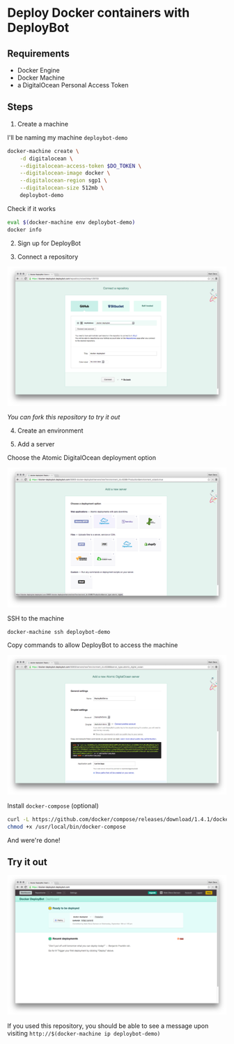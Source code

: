 # Deploy Docker containers with DeployBot

## Requirements

- Docker Engine
- Docker Machine
- a DigitalOcean Personal Access Token

## Steps

1. Create a machine

  I'll be naming my machine `deploybot-demo`

  ```bash
  docker-machine create \
      -d digitalocean \
      --digitalocean-access-token $DO_TOKEN \
      --digitalocean-image docker \
      --digitalocean-region sgp1 \
      --digitalocean-size 512mb \
      deploybot-demo
  ```

  Check if it works

  ```bash
  eval $(docker-machine env deploybot-demo)
  docker info
  ```

2. Sign up for DeployBot

3. Connect a repository

  ![Connect a repository](step-3.png)

  _You can fork this repository to try it out_

4. Create an environment

5. Add a server

  Choose the Atomic DigitalOcean deployment option

  ![Deployment options](step-5a.png)

  SSH to the machine

  ```bash
  docker-machine ssh deploybot-demo
  ```

  Copy commands to allow DeployBot to access the machine

  ![Atomic DigitalOcean server](step-5b.png)

  Install `docker-compose` (optional)

  ```bash
  curl -L https://github.com/docker/compose/releases/download/1.4.1/docker-compose-`uname -s`-`uname -m` > /usr/local/bin/docker-compose
  chmod +x /usr/local/bin/docker-compose
  ```

And were're done!

## Try it out

![Ready to deploy](ready.png)

If you used this repository, you should be able to see a message
upon visiting `http://$(docker-machine ip deploybot-demo)`

